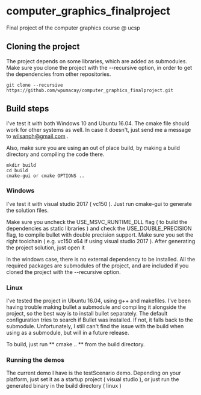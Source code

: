 # computer_graphics_finalproject
Final project of the computer graphics course @ ucsp

## Cloning the project

The project depends on some libraries, which are added as submodules. Make sure you clone the project with the --recursive option, in order to get the dependencies from other repositories.

	git clone --recursive https://github.com/wpumacay/computer_graphics_finalproject.git

## Build steps

I've test it with both Windows 10 and Ubuntu 16.04. The cmake file should work for other systems as well. In case it doesn't, just send me a message to wilsanph@gmail.com .

Also, make sure you are using an out of place build, by making a build directory and compiling the code there.

	mkdir build
	cd build
	cmake-gui or cmake OPTIONS ..

### Windows

I've test it with visual studio 2017 ( vc150 ). Just run cmake-gui to generate the solution files.

Make sure you uncheck the USE_MSVC_RUNTIME_DLL flag ( to build the dependencies as static libraries ) and check the USE_DOUBLE_PRECISION flag, to compile bullet with double precision support. Make sure you set the right toolchain ( e.g. vc150 x64 if using visual studio 2017 ). After generating the project solution, just open it 

In the windows case, there is no external dependency to be installed. All the required packages are submodules of the project, and are included if you cloned the project with the --recursive option.

### Linux

I've tested the project in Ubuntu 16.04, using g++ and makefiles. I've been having trouble making bullet a submodule and compiling it alongside the project, so the best way is to install bullet separately. The default configuration tries to search if Bullet was installed. If not, it falls back to the submodule. Unfortunately, I still can't find the issue with the build when using as a submodule, but will in a future release.

To build, just run ** cmake .. ** from the build directory.

### Running the demos

The current demo I have is the testScenario demo. Depending on your platform, just set it as a startup project ( visual studio ), or just run the generated binary in the build directory ( linux )

